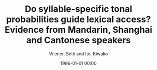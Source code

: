 ---
layout: post
title: Do syllable-specific tonal probabilities guide lexical access? Evidence from Mandarin, Shanghai and Cantonese speakers

date: 1996-01-01 00:00
author: Wiener, Seth and Ito, Kiwako
tags: ["mandarin chinese","eye-tracking","lexical access","lexical tone","spoken word recognition"]
journal: Language Cognition and Neuroscience

link: https://doi.org/10.1080/23273798.2014.946934

year: 2015
---
